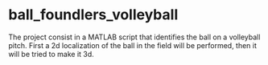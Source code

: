 # ball_foundlers_volleyball
 
The project consist in a MATLAB script that identifies the ball on a volleyball pitch. 
First a 2d localization of the ball in the field will be performed, then it will be tried to make it 3d. 